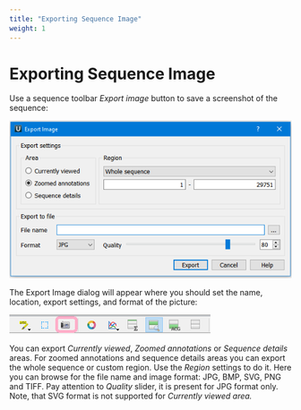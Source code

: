 ```yaml
---
title: "Exporting Sequence Image"
weight: 1
---
```



# Exporting Sequence Image

Use a sequence toolbar _Export image_ button to save a screenshot of the sequence:


![](/images/65929444/96665867.png)

The Export Image dialog will appear where you should set the name, location, export settings, and format of the picture:


![](/images/65929444/96665870.png)

You can export _Currently viewed_, _Zoomed annotations_ or _Sequence details_ areas.  For zoomed annotations and sequence details areas you can export the whole sequence or custom region. Use the _Region_ settings to do it.
Here you can browse for the file name and image format: JPG, BMP, SVG, PNG and TIFF.
Pay attention to _Quality_ slider, it is present for JPG format only. Note, that SVG format is not supported for _Currently viewed area._
